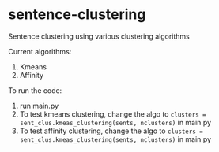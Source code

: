 # sentence-clustering

Sentence clustering using various clustering algorithms

Current algorithms:
   1. Kmeans
   2. Affinity
   
To run the code:
1. run main.py
2. To test kmeans clustering, change the algo to `clusters = sent_clus.kmeas_clustering(sents, nclusters)` in main.py
3. To test affinity clustering, change the algo to `clusters = sent_clus.kmeas_clustering(sents, nclusters)` in main.py

